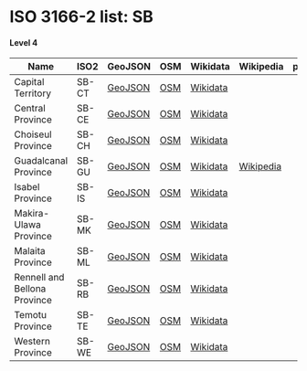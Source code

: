 # ISO 3166-2 list: SB


#### Level 4
Name | ISO2 | GeoJSON | OSM | Wikidata | Wikipedia | population 
--- | --- | --- | --- | --- | --- | --: 
Capital Territory | SB-CT | [GeoJSON](../../export/geojson/q7/iso2/SB/SB-CT.geojson) | [OSM](https://www.openstreetmap.org/relation/2536278) | [Wikidata](https://www.wikidata.org/wiki/Q40921) |  | 84520
Central Province | SB-CE | [GeoJSON](../../export/geojson/q7/iso2/SB/SB-CE.geojson) | [OSM](https://www.openstreetmap.org/relation/2536258) | [Wikidata](https://www.wikidata.org/wiki/Q293722) |  | 
Choiseul Province | SB-CH | [GeoJSON](../../export/geojson/q7/iso2/SB/SB-CH.geojson) | [OSM](https://www.openstreetmap.org/relation/2536259) | [Wikidata](https://www.wikidata.org/wiki/Q399063) |  | 
Guadalcanal Province | SB-GU | [GeoJSON](../../export/geojson/q7/iso2/SB/SB-GU.geojson) | [OSM](https://www.openstreetmap.org/relation/2536260) | [Wikidata](https://www.wikidata.org/wiki/Q760888) | [Wikipedia](http://en.wikipedia.org/wiki/en%3AGuadalcanal%20Province) | 
Isabel Province | SB-IS | [GeoJSON](../../export/geojson/q7/iso2/SB/SB-IS.geojson) | [OSM](https://www.openstreetmap.org/relation/2536261) | [Wikidata](https://www.wikidata.org/wiki/Q1139082) |  | 
Makira-Ulawa Province | SB-MK | [GeoJSON](../../export/geojson/q7/iso2/SB/SB-MK.geojson) | [OSM](https://www.openstreetmap.org/relation/2536262) | [Wikidata](https://www.wikidata.org/wiki/Q1116700) |  | 
Malaita Province | SB-ML | [GeoJSON](../../export/geojson/q7/iso2/SB/SB-ML.geojson) | [OSM](https://www.openstreetmap.org/relation/2536263) | [Wikidata](https://www.wikidata.org/wiki/Q1190896) |  | 
Rennell and Bellona Province | SB-RB | [GeoJSON](../../export/geojson/q7/iso2/SB/SB-RB.geojson) | [OSM](https://www.openstreetmap.org/relation/2536264) | [Wikidata](https://www.wikidata.org/wiki/Q1051475) |  | 
Temotu Province | SB-TE | [GeoJSON](../../export/geojson/q7/iso2/SB/SB-TE.geojson) | [OSM](https://www.openstreetmap.org/relation/2536265) | [Wikidata](https://www.wikidata.org/wiki/Q936088) |  | 
Western Province | SB-WE | [GeoJSON](../../export/geojson/q7/iso2/SB/SB-WE.geojson) | [OSM](https://www.openstreetmap.org/relation/2536266) | [Wikidata](https://www.wikidata.org/wiki/Q150325) |  | 
